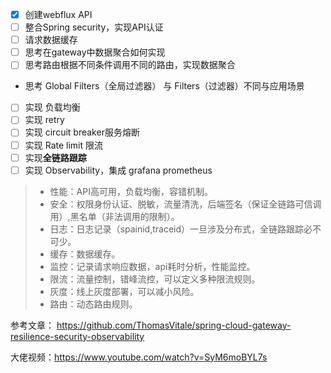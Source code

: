 
- [x] 创建webflux API
- [ ] 整合Spring security，实现API认证
- [ ] 请求数据缓存
- [ ] 思考在gateway中数据聚合如何实现
- [ ] 思考路由根据不同条件调用不同的路由，实现数据聚合
- 思考 Global Filters（全局过滤器） 与  Filters（过滤器）不同与应用场景
- [ ] 实现 负载均衡
- [ ] 实现 retry
- [ ] 实现 circuit breaker服务熔断
- [ ] 实现 Rate limit 限流
- [ ] 实现**全链路跟踪**
- [ ] 实现 Observability，集成 grafana prometheus

> - 性能：API高可用，负载均衡，容错机制。
> - 安全：权限身份认证、脱敏，流量清洗，后端签名（保证全链路可信调用）,黑名单（非法调用的限制）。
> - 日志：日志记录（spainid,traceid）一旦涉及分布式，全链路跟踪必不可少。
> - 缓存：数据缓存。
> - 监控：记录请求响应数据，api耗时分析，性能监控。
> - 限流：流量控制，错峰流控，可以定义多种限流规则。
> - 灰度：线上灰度部署，可以减小风险。
> - 路由：动态路由规则。
>
 

参考文章： https://github.com/ThomasVitale/spring-cloud-gateway-resilience-security-observability

大佬视频：https://www.youtube.com/watch?v=SyM6moBYL7s
